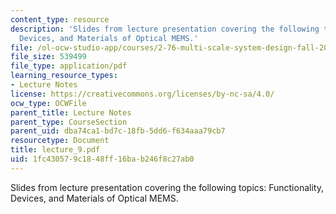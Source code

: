 ```yaml
---
content_type: resource
description: 'Slides from lecture presentation covering the following topics: Functionality,
  Devices, and Materials of Optical MEMS.'
file: /ol-ocw-studio-app/courses/2-76-multi-scale-system-design-fall-2004/1fc430579c1848ff16bab246f8c27ab0_lecture_9.pdf
file_size: 539499
file_type: application/pdf
learning_resource_types:
- Lecture Notes
license: https://creativecommons.org/licenses/by-nc-sa/4.0/
ocw_type: OCWFile
parent_title: Lecture Notes
parent_type: CourseSection
parent_uid: dba74ca1-bd7c-18fb-5dd6-f634aaa79cb7
resourcetype: Document
title: lecture_9.pdf
uid: 1fc43057-9c18-48ff-16ba-b246f8c27ab0
---
```

Slides from lecture presentation covering the following topics: Functionality, Devices, and Materials of Optical MEMS.